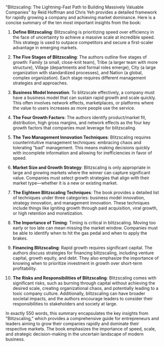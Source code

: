 "Blitzscaling: The Lightning-Fast Path to Building Massively Valuable Companies" by Reid Hoffman and Chris Yeh provides a detailed framework for rapidly growing a company and achieving market dominance. Here is a concise summary of the ten most important insights from the book:

1. **Define Blitzscaling**: Blitzscaling is prioritizing speed over efficiency in the face of uncertainty to achieve a massive scale at incredible speed. This strategy is used to outpace competitors and secure a first-scaler advantage in emerging markets.

2. **The Five Stages of Blitzscaling**: The authors outline five stages of growth: Family (a small, close-knit team), Tribe (a larger team with more structure), Village (departments and formal roles emerge), City (a large organization with standardized processes), and Nation (a global, complex organization). Each stage requires different management strategies and approaches.

3. **Business Model Innovation**: To blitzscale effectively, a company must have a business model that can sustain rapid growth and scale quickly. This often involves network effects, marketplaces, or platforms where the value to users increases as more people use the service.

4. **The Four Growth Factors**: The authors identify product/market fit, distribution, high gross margins, and network effects as the four key growth factors that companies must leverage for blitzscaling.

5. **The Two Management Innovation Techniques**: Blitzscaling requires counterintuitive management techniques: embracing chaos and tolerating "bad" management. This means making decisions quickly with incomplete information and allowing for inefficiencies in favor of speed.

6. **Market Size and Growth Strategy**: Blitzscaling is only appropriate in large and growing markets where the winner can capture significant value. Companies must select growth strategies that align with their market type—whether it is a new or existing market.

7. **The Eighteen Blitzscaling Techniques**: The book provides a detailed list of techniques under three categories: business model innovation, strategy innovation, and management innovation. These techniques include things like igniting growth through paid acquisition, viral growth, or high retention and monetization.

8. **The Importance of Timing**: Timing is critical in blitzscaling. Moving too early or too late can mean missing the market window. Companies must be able to identify when to hit the gas pedal and when to apply the brakes.

9. **Financing Blitzscaling**: Rapid growth requires significant capital. The authors discuss strategies for financing blitzscaling, including venture capital, growth equity, and debt. They also emphasize the importance of knowing when to prioritize investment in growth over short-term profitability.

10. **The Risks and Responsibilities of Blitzscaling**: Blitzscaling comes with significant risks, such as burning through capital without achieving the desired scale, creating organizational chaos, and potentially leading to a toxic company culture. Additionally, blitzscaling can have broader societal impacts, and the authors encourage leaders to consider their responsibilities to stakeholders and society at large.

In exactly 550 words, this summary encapsulates the key insights from "Blitzscaling," which provides a comprehensive guide for entrepreneurs and leaders aiming to grow their companies rapidly and dominate their respective markets. The book emphasizes the importance of speed, scale, and strategic decision-making in the uncertain landscape of modern business.